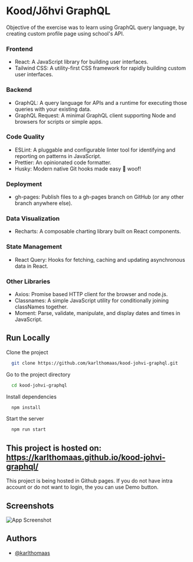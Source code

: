 # Kood/Jõhvi GraphQL
Objective of the exercise was to learn using GraphQL query language, by creating custom profile page using school's API. 
### Frontend
* React: A JavaScript library for building user interfaces.
* Tailwind CSS: A utility-first CSS framework for rapidly building custom user interfaces.

### Backend
* GraphQL: A query language for APIs and a runtime for executing those queries with your existing data.
* GraphQL Request: A minimal GraphQL client supporting Node and browsers for scripts or simple apps.

### Code Quality
* ESLint: A pluggable and configurable linter tool for identifying and reporting on patterns in JavaScript.
* Prettier: An opinionated code formatter.
* Husky: Modern native Git hooks made easy 🐶 woof!

### Deployment
* gh-pages: Publish files to a gh-pages branch on GitHub (or any other branch anywhere else).

### Data Visualization
* Recharts: A composable charting library built on React components.

### State Management
* React Query: Hooks for fetching, caching and updating asynchronous data in React.

### Other Libraries
* Axios: Promise based HTTP client for the browser and node.js.
* Classnames: A simple JavaScript utility for conditionally joining classNames together.
* Moment: Parse, validate, manipulate, and display dates and times in JavaScript.
## Run Locally

Clone the project

```bash
  git clone https://github.com/karlthomaas/kood-johvi-graphql.git
```

Go to the project directory

```bash
  cd kood-johvi-graphql
```

Install dependencies

```bash
  npm install
```

Start the server

```bash
  npm run start
```



## This project is hosted on: https://karlthomaas.github.io/kood-johvi-graphql/
This project is being hosted in Github pages. If you do not have intra account or do not want to login, the you can use Demo button.
## Screenshots

![App Screenshot](https://i.postimg.cc/qMH0ZhVx/Screenshot-2024-03-02-at-14-11-15-Kood-J-hvi-Graphql.png)


## Authors

- [@karlthomaas](https://www.github.com/karlthomaas)

